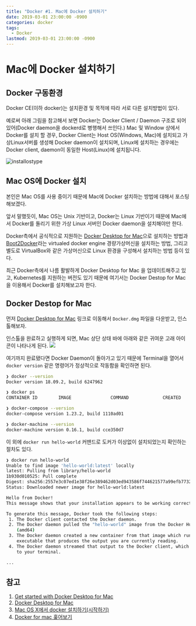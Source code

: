 ```yaml
---
title: "Docker #1. Mac에 Docker 설치하기"
date: 2019-03-01 23:00:00 -0900
categories: docker
tags: 
  - Docker
lastmod: 2019-03-01 23:00:00 -0900
---
```


# Mac에 Docker 설치하기

## Docker 구동환경

Docker CE(이하 docker)는 설치환경 및 목적에 따라 서로 다른 설치방법이 있다.

예로써 아래 그림을 참고해서 보면 Docker는 Docker Client / Daemon 구조로 되어 있어(Docker daemon을 dockerd로 병행해서 쓰인다.) Mac 및 Window 상에서 Docker를 설치 할 경우, Docker Client는 Host OS(Windows, Mac)에 설치되고 가상Linux서버를 생성해 Docker daemon이 설치되며, Linux에 설치하는 경우에는 Docker client, daemon이 동일한 Host(Linux)에 설치됩니다. 

![installostype](https://user-images.githubusercontent.com/14902468/53614730-38bb5f80-3c1e-11e9-905d-03bf94b38d14.PNG)

## Mac OS에 Docker 설치

본인은 Mac OS를 사용 중이기 때문에 Mac에 Docker 설치하는 방법에 대해서 포스팅해보겠다.

앞서 말했듯이, Mac OS는 Unix 기반이고, Docker는 Linux 기반이기 때문에 Mac에서 Docker를 돌리기 위한 가상 Linux 서버인 Docker daemon을 설치해야만 한다.

Docker측에서 공식적으로 지원하는 [Docker Desktop for Mac](https://hub.docker.com/editions/community/docker-ce-desktop-mac)으로 설치하는 방법과 [Boot2Docker](https://github.com/boot2docker/boot2docker)라는 virtualed docker engine 경량가상머신을 설치하는 방법, 그리고 별도로 VirtualBox와 같은 가상머신으로 Linux 환경을 구성해서 설치하는 방법 등이 있다.

최근 Docker측에서 나름 활발하게 Docker Desktop for Mac 을 업데이트해주고 있고, Kubernetes를 지원하는 버전도 있기 때문에 여기서는 Docker Destop for Mac을 이용해서 Docker를 설치해보고자 한다.

## Docker Destop for Mac

먼저 [Docker Desktop for Mac](https://hub.docker.com/editions/community/docker-ce-desktop-mac) 링크로 이동해서 ```Docker.dmg``` 파일을 다운받고, 인스톨해보자.

인스톨을 완료하고 실행하게 되면, Mac 상단 상태 바에 아래와 같은 귀여운 고래 아이콘이 나타나게 된다. ![](https://d1q6f0aelx0por.cloudfront.net/icons/whale-in-menu-bar.png)

여기까지 완료됐다면 Docker Daemon이 돌아가고 있기 때문에 Terminal을 열어서 ```docker version``` 같은 명령어가 정상적으로 작동함을 확인하면 된다.

```bash
❯ docker --version
Docker version 18.09.2, build 6247962

❯ docker ps
CONTAINER ID        IMAGE               COMMAND             CREATED             STATUS              PORTS               NAMES

❯ docker-compose --version
docker-compose version 1.23.2, build 1110ad01

❯ docker-machine --version
docker-machine version 0.16.1, build cce350d7
```

이 외에 ```docker run hello-world``` 커맨드로 도커가 이상없이 설치되었는지 확인하는 절차도 있다.

```bash
❯ docker run hello-world
Unable to find image 'hello-world:latest' locally
latest: Pulling from library/hello-world
1b930d010525: Pull complete
Digest: sha256:2557e3c07ed1e38f26e389462d03ed943586f744621577a99efb77324b0fe535
Status: Downloaded newer image for hello-world:latest

Hello from Docker!
This message shows that your installation appears to be working correctly.

To generate this message, Docker took the following steps:
 1. The Docker client contacted the Docker daemon.
 2. The Docker daemon pulled the "hello-world" image from the Docker Hub.
    (amd64)
 3. The Docker daemon created a new container from that image which runs the
    executable that produces the output you are currently reading.
 4. The Docker daemon streamed that output to the Docker client, which sent it
    to your terminal.

...
```



## 참고

1. [Get started with Docker Desktop for Mac](https://docs.docker.com/docker-for-mac/)
2. [Docker Desktop for Mac](https://hub.docker.com/editions/community/docker-ce-desktop-mac)
3. [Mac OS X에서 docker 설치하기(시작하기)](http://blog.saltfactory.net/upgrade-latest-docker-using-with-homebrew/)
4. [Docker for mac 훑어보기](https://nolboo.kim/blog/2016/08/02/docker-for-mac/)






